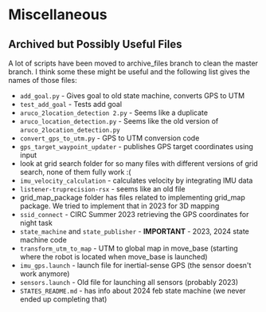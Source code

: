 # Miscellaneous

## Archived but Possibly Useful Files

A lot of scripts have been moved to archive_files branch to clean the master branch. I think some these might be useful and the following list gives the names of those files: 

- `add_goal.py` - Gives goal to old state machine, converts GPS to UTM 
- `test_add_goal` - Tests add goal
- `aruco_2location_detection 2.py` - Seems like a duplicate
- `aruco_location_detection.py` - Seems like the old version of `aruco_2location_detection.py`
- `convert_gps_to_utm.py` - GPS to UTM conversion code
- `gps_target_waypoint_updater` - publishes GPS target coordinates using input
- look at grid search folder for so many files with different versions of grid search, none of them fully work :(
- `imu_velocity_calculation` - calculates velocity by integrating IMU data
- `listener-truprecision-rsx` - seems like an old file
- grid_map_package folder has files related to implementing grid_map package. We tried to implement that in 2023 for 3D mapping
- `ssid_connect` - CIRC Summer 2023 retrieving the GPS coordinates for night task
- `state_machine` and `state_publisher` - **IMPORTANT** - 2023, 2024 state machine code
- `transform_utm_to_map` - UTM to global map in move_base (starting where the robot is located when move_base is launched)
- `imu_gps.launch` - launch file for inertial-sense GPS (the sensor doesn't work anymore)
- `sensors.launch` - Old file for launching all sensors (probably 2023)
- `STATES_README.md` - has info about 2024 feb state machine (we never ended up completing that)